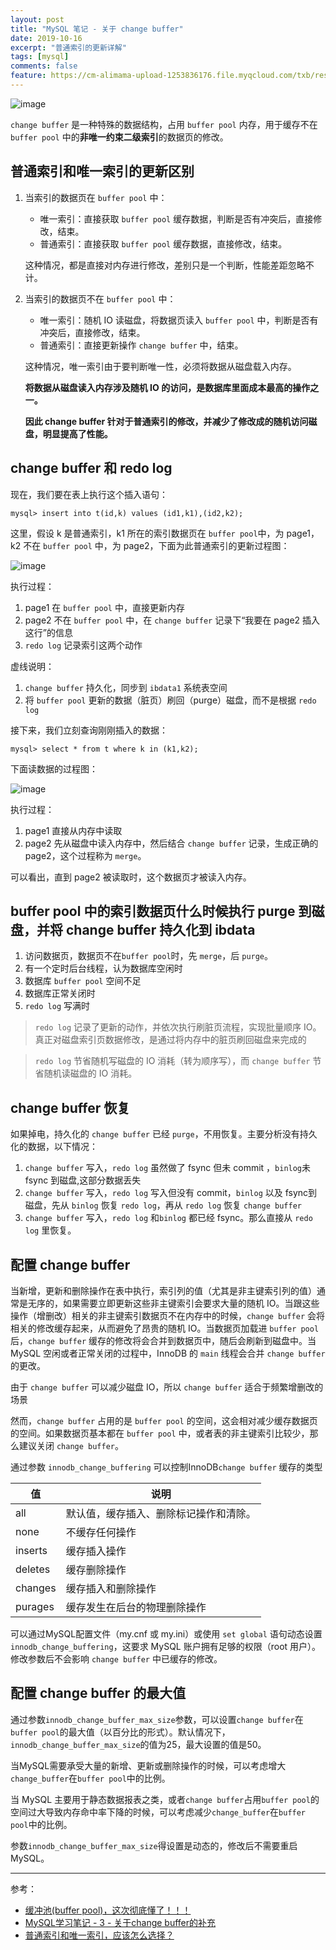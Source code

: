 ```yaml
---
layout: post
title: "MySQL 笔记 - 关于 change buffer"
date: 2019-10-16
excerpt: "普通索引的更新详解"
tags: [mysql]
comments: false
feature: https://cm-alimama-upload-1253836176.file.myqcloud.com/txb/resource/156767337013.png
---
```


![image](http://img.qingtingip.com/crawler/article/201971/dc70a3ac18bca10b9d3695664384367b)

``change buffer`` 是一种特殊的数据结构，占用 ``buffer pool`` 内存，用于缓存不在 ``buffer pool`` 中的**非唯一约束二级索引**的数据页的修改。

## 普通索引和唯一索引的更新区别

1. 当索引的数据页在 ``buffer pool`` 中：
    - 唯一索引：直接获取 ``buffer pool`` 缓存数据，判断是否有冲突后，直接修改，结束。
    - 普通索引：直接获取 ``buffer pool`` 缓存数据，直接修改，结束。

    这种情况，都是直接对内存进行修改，差别只是一个判断，性能差距忽略不计。

2. 当索引的数据页不在 ``buffer pool`` 中：
    - 唯一索引：随机 IO 读磁盘，将数据页读入 ``buffer pool`` 中，判断是否有冲突后，直接修改，结束。
    - 普通索引：直接更新操作 ``change buffer`` 中，结束。

    这种情况，唯一索引由于要判断唯一性，必须将数据从磁盘载入内存。

    **将数据从磁盘读入内存涉及随机 IO 的访问，是数据库里面成本最高的操作之一。**

    **因此 change buffer 针对于普通索引的修改，并减少了修改成的随机访问磁盘，明显提高了性能。**

## change buffer 和 redo log

现在，我们要在表上执行这个插入语句：
```
mysql> insert into t(id,k) values (id1,k1),(id2,k2);
```
这里，假设 k 是普通索引，k1 所在的索引数据页在 ``buffer pool``中，为 page1，k2 不在 ``buffer pool`` 中，为 page2，下面为此普通索引的更新过程图：

![image](https://static001.geekbang.org/resource/image/98/a3/980a2b786f0ea7adabef2e64fb4c4ca3.png)

执行过程：
1. page1 在 ``buffer pool`` 中，直接更新内存
2. page2 不在 ``buffer pool`` 中，在 ``change buffer`` 记录下“我要在 page2 插入这行”的信息
3. ``redo log`` 记录索引这两个动作

虚线说明：
1. ``change buffer`` 持久化，同步到 ``ibdata1`` 系统表空间
2. 将 ``buffer pool`` 更新的数据（脏页）刷回（purge）磁盘，而不是根据 ``redo log``

接下来，我们立刻查询刚刚插入的数据：
```
mysql> select * from t where k in (k1,k2);
```
下面读数据的过程图：

![image](https://static001.geekbang.org/resource/image/6d/8e/6dc743577af1dbcbb8550bddbfc5f98e.png)

执行过程：
1. page1 直接从内存中读取
2. page2 先从磁盘中读入内存中，然后结合 ``change buffer`` 记录，生成正确的 page2，这个过程称为 ``merge``。

可以看出，直到 page2 被读取时，这个数据页才被读入内存。

## buffer pool 中的索引数据页什么时候执行 purge 到磁盘，并将 change buffer 持久化到 ibdata

1. 访问数据页，数据页不在``buffer pool``时，先 ``merge``，后 ``purge``。
2. 有一个定时后台线程，认为数据库空闲时
3. 数据库 ``buffer pool`` 空间不足
4. 数据库正常关闭时
5. ``redo log`` 写满时

> ``redo log`` 记录了更新的动作，并依次执行刷脏页流程，实现批量顺序 IO。
>真正对磁盘索引页数据修改，是通过将内存中的脏页刷回磁盘来完成的

> ``redo log`` 节省随机写磁盘的 IO 消耗（转为顺序写），而 ``change buffer`` 节省随机读磁盘的 IO 消耗。

## change buffer 恢复

如果掉电，持久化的 ``change buffer`` 已经 ``purge``，不用恢复。主要分析没有持久化的数据，以下情况：

1. ``change buffer`` 写入，``redo log`` 虽然做了 fsync 但未 commit ，``binlog``未 fsync 到磁盘,这部分数据丢失
2. ``change buffer`` 写入，``redo log`` 写入但没有 commit，``binlog`` 以及 fsync到磁盘，先从 ``binlog`` 恢复 ``redo log``，再从 ``redo log`` 恢复 ``change buffer``
3. ``change buffer`` 写入，``redo log`` 和``binlog`` 都已经 fsync。那么直接从 ``redo log`` 里恢复。

## 配置 change buffer

当新增，更新和删除操作在表中执行，索引列的值（尤其是非主键索引列的值）通常是无序的，如果需要立即更新这些非主键索引会要求大量的随机 IO。当跟这些操作（增删改）相关的非主键索引数据页不在内存中的时候，``change buffer`` 会将相关的修改缓存起来，从而避免了昂贵的随机 IO。当数据页加载进 ``buffer pool`` 后，``change buffer`` 缓存的修改将会合并到数据页中，随后会刷新到磁盘中。当 MySQL 空闲或者正常关闭的过程中，InnoDB 的 ``main`` 线程会合并 ``change buffer`` 的更改。

由于 ``change buffer`` 可以减少磁盘 IO，所以 ``change buffer`` 适合于频繁增删改的场景

然而，``change buffer`` 占用的是 ``buffer pool`` 的空间，这会相对减少缓存数据页的空间。如果数据页基本都在 ``buffer pool`` 中，或者表的非主键索引比较少，那么建议关闭 ``change buffer``。

通过参数 ``innodb_change_buffering`` 可以控制InnoDB``change buffer`` 缓存的类型

值 | 说明|
---|---|
all |   默认值，缓存插入、删除标记操作和清除。|
none |  不缓存任何操作|
inserts |   缓存插入操作|
deletes |   缓存删除操作|
changes |   缓存插入和删除操作|
purages | 缓存发生在后台的物理删除操作|

可以通过MySQL配置文件（my.cnf 或 my.ini）或使用 ``set global`` 语句动态设置 ``innodb_change_buffering``，这要求 MySQL 账户拥有足够的权限（root 用户）。修改参数后不会影响 ``change buffer`` 中已缓存的修改。

## 配置 change buffer 的最大值

通过参数``innodb_change_buffer_max_size``参数，可以设置``change buffer``在``buffer pool``的最大值（以百分比的形式）。默认情况下，``innodb_change_buffer_max_size``的值为25，最大设置的值是50。

当MySQL需要承受大量的新增、更新或删除操作的时候，可以考虑增大``change_buffer``在``buffer pool``中的比例。

当 MySQL 主要用于静态数据报表之类，或者``change buffer``占用``buffer pool``的空间过大导致内存命中率下降的时候，可以考虑减少``change_buffer``在``buffer pool``中的比例。

参数``innodb_change_buffer_max_size``得设置是动态的，修改后不需要重启 MySQL。

---
参考：
-  [缓冲池(buffer pool)，这次彻底懂了！！！](https://juejin.im/post/5d11a79ee51d4555e372a624#heading-4)
- [MySQL学习笔记 - 3 - 关于change buffer的补充](https://juejin.im/post/5ce78e71f265da1b7a4b4e8d)
- [普通索引和唯一索引，应该怎么选择？](https://time.geekbang.org/column/article/70848)
